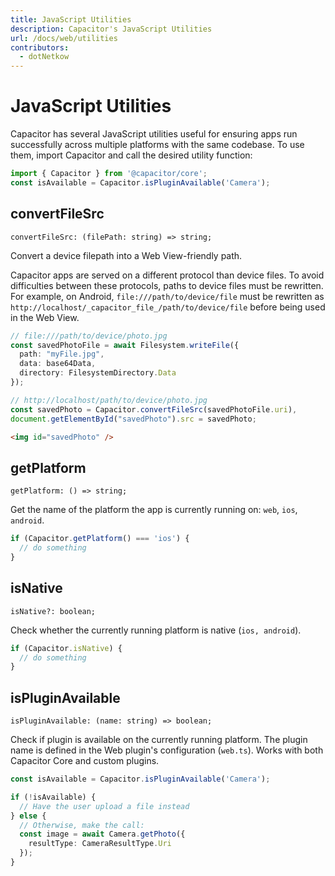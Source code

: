 ```yaml
---
title: JavaScript Utilities
description: Capacitor's JavaScript Utilities
url: /docs/web/utilities
contributors:
  - dotNetkow
---
```


# JavaScript Utilities

<p class="intro">Capacitor has several JavaScript utilities useful for ensuring apps run successfully across multiple platforms with the same codebase. To use them, import Capacitor and call the desired utility function:</p>

```typescript
import { Capacitor } from '@capacitor/core';
const isAvailable = Capacitor.isPluginAvailable('Camera');
```

## convertFileSrc

`convertFileSrc: (filePath: string) => string;`

Convert a device filepath into a Web View-friendly path.

Capacitor apps are served on a different protocol than device files. To avoid difficulties between these protocols, paths to device files must be rewritten. For example, on Android, `file:///path/to/device/file` must be rewritten as `http://localhost/_capacitor_file_/path/to/device/file` before being used in the Web View.

```typescript
// file:///path/to/device/photo.jpg
const savedPhotoFile = await Filesystem.writeFile({
  path: "myFile.jpg",
  data: base64Data,
  directory: FilesystemDirectory.Data
});

// http://localhost/path/to/device/photo.jpg
const savedPhoto = Capacitor.convertFileSrc(savedPhotoFile.uri),
document.getElementById("savedPhoto").src = savedPhoto;
```

```html
<img id="savedPhoto" />
```

## getPlatform

`getPlatform: () => string;`

Get the name of the platform the app is currently running on: `web`, `ios`, `android`.

```typescript
if (Capacitor.getPlatform() === 'ios') {
  // do something
}
```

## isNative

`isNative?: boolean;`

Check whether the currently running platform is native (`ios, android`).

```typescript
if (Capacitor.isNative) {
  // do something
}
```

## isPluginAvailable

`isPluginAvailable: (name: string) => boolean;`

Check if plugin is available on the currently running platform. The plugin name is defined in the Web plugin's configuration (`web.ts`). Works with both Capacitor Core and custom plugins.

```typescript
const isAvailable = Capacitor.isPluginAvailable('Camera');

if (!isAvailable) {
  // Have the user upload a file instead
} else {
  // Otherwise, make the call:
  const image = await Camera.getPhoto({
    resultType: CameraResultType.Uri
  });
}
```
